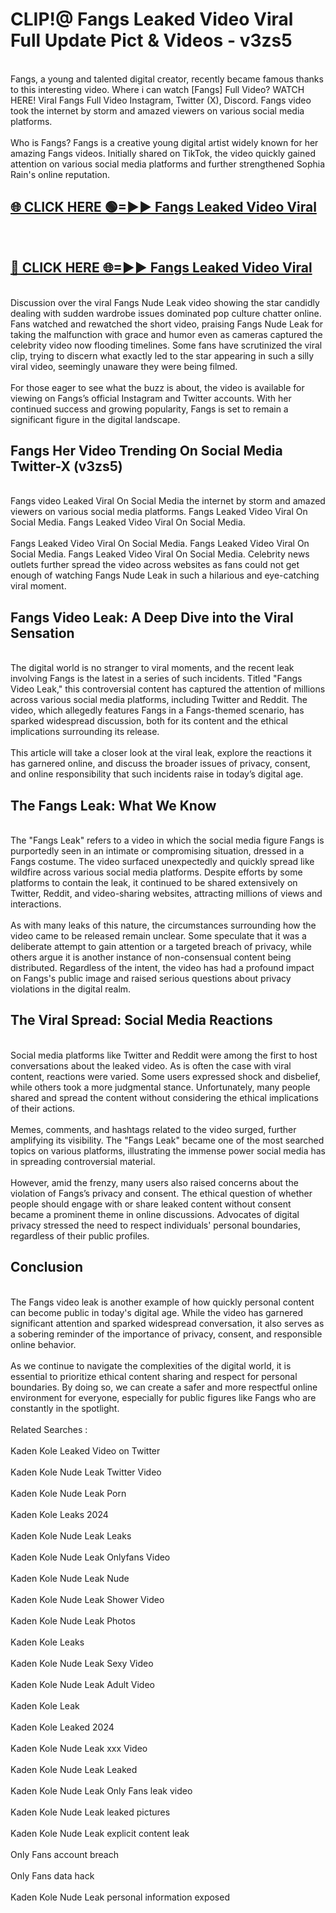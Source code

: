 # CLIP!@ Fangs Leaked Video Viral Full Update Pict & Videos - v3zs5
<br>
Fangs, a young and talented digital creator, recently became famous thanks to this interesting video. Where i can watch [Fangs] Full Video? WATCH HERE! Viral Fangs Full Video Instagram, Twitter (X), Discord. Fangs video took the internet by storm and amazed viewers on various social media platforms.
<br><br>
Who is Fangs? Fangs is a creative young digital artist widely known for her amazing Fangs videos. Initially shared on TikTok, the video quickly gained attention on various social media platforms and further strengthened Sophia Rain's online reputation.
<br>
<h2><a href="https://bestclip.site?title=Fangs">🌐 CLICK HERE 🟢=►► Fangs Leaked Video Viral</a></h2>
<br>
<h2><a href="https://bestclip.site?title=Fangs">🔴 CLICK HERE 🌐=►► Fangs Leaked Video Viral</a></h2>
<br>
Discussion over the viral Fangs Nude Leak video showing the star candidly dealing with sudden wardrobe issues dominated pop culture chatter online. Fans watched and rewatched the short video, praising Fangs Nude Leak for taking the malfunction with grace and humor even as cameras captured the celebrity video now flooding timelines. Some fans have scrutinized the viral clip, trying to discern what exactly led to the star appearing in such a silly viral video, seemingly unaware they were being filmed.
<br><br>
For those eager to see what the buzz is about, the video is available for viewing on Fangs’s official Instagram and Twitter accounts. With her continued success and growing popularity, Fangs is set to remain a significant figure in the digital landscape.
<br>
<h2>Fangs Her Video Trending On Social Media Twitter-X (v3zs5)</h2>
<br>
Fangs video Leaked Viral On Social Media the internet by storm and amazed viewers on various social media platforms. Fangs Leaked Video Viral On Social Media. Fangs Leaked Video Viral On Social Media.
<br><br>
Fangs Leaked Video Viral On Social Media. Fangs Leaked Video Viral On Social Media. Fangs Leaked Video Viral On Social Media. Celebrity news outlets further spread the video across websites as fans could not get enough of watching Fangs Nude Leak in such a hilarious and eye-catching viral moment.
<br>
<h2>Fangs Video Leak: A Deep Dive into the Viral Sensation</h2>
<br>
The digital world is no stranger to viral moments, and the recent leak involving Fangs is the latest in a series of such incidents. Titled "Fangs Video Leak," this controversial content has captured the attention of millions across various social media platforms, including Twitter and Reddit. The video, which allegedly features Fangs in a Fangs-themed scenario, has sparked widespread discussion, both for its content and the ethical implications surrounding its release.
<br><br>
This article will take a closer look at the viral leak, explore the reactions it has garnered online, and discuss the broader issues of privacy, consent, and online responsibility that such incidents raise in today’s digital age.
<br>
<h2>The Fangs Leak: What We Know</h2>
<br>
The "Fangs Leak" refers to a video in which the social media figure Fangs is purportedly seen in an intimate or compromising situation, dressed in a Fangs costume. The video surfaced unexpectedly and quickly spread like wildfire across various social media platforms. Despite efforts by some platforms to contain the leak, it continued to be shared extensively on Twitter, Reddit, and video-sharing websites, attracting millions of views and interactions.
<br><br>
As with many leaks of this nature, the circumstances surrounding how the video came to be released remain unclear. Some speculate that it was a deliberate attempt to gain attention or a targeted breach of privacy, while others argue it is another instance of non-consensual content being distributed. Regardless of the intent, the video has had a profound impact on Fangs's public image and raised serious questions about privacy violations in the digital realm.
<br>
<h2>The Viral Spread: Social Media Reactions</h2>
<br>
Social media platforms like Twitter and Reddit were among the first to host conversations about the leaked video. As is often the case with viral content, reactions were varied. Some users expressed shock and disbelief, while others took a more judgmental stance. Unfortunately, many people shared and spread the content without considering the ethical implications of their actions.
<br><br>
Memes, comments, and hashtags related to the video surged, further amplifying its visibility. The "Fangs Leak" became one of the most searched topics on various platforms, illustrating the immense power social media has in spreading controversial material.
<br><br>
However, amid the frenzy, many users also raised concerns about the violation of Fangs’s privacy and consent. The ethical question of whether people should engage with or share leaked content without consent became a prominent theme in online discussions. Advocates of digital privacy stressed the need to respect individuals' personal boundaries, regardless of their public profiles.
<br>
<h2>Conclusion</h2>
<br>
The Fangs video leak is another example of how quickly personal content can become public in today's digital age. While the video has garnered significant attention and sparked widespread conversation, it also serves as a sobering reminder of the importance of privacy, consent, and responsible online behavior.
<br><br>
As we continue to navigate the complexities of the digital world, it is essential to prioritize ethical content sharing and respect for personal boundaries. By doing so, we can create a safer and more respectful online environment for everyone, especially for public figures like Fangs who are constantly in the spotlight.
<br><br>
Related Searches :
<br><br>
Kaden Kole Leaked Video on Twitter
<br><br>
Kaden Kole Nude Leak Twitter Video
<br><br>
Kaden Kole Nude Leak Porn
<br><br>
Kaden Kole Leaks 2024
<br><br>
Kaden Kole Nude Leak Leaks
<br><br>
Kaden Kole Nude Leak Onlyfans Video
<br><br>
Kaden Kole Nude Leak Nude
<br><br>
Kaden Kole Nude Leak Shower Video
<br><br>
Kaden Kole Nude Leak Photos
<br><br>
Kaden Kole Leaks
<br><br>
Kaden Kole Nude Leak Sexy Video
<br><br>
Kaden Kole Nude Leak Adult Video
<br><br>
Kaden Kole Leak
<br><br>
Kaden Kole Leaked 2024
<br><br>
Kaden Kole Nude Leak xxx Video
<br><br>
Kaden Kole Nude Leak Leaked
<br><br>
Kaden Kole Nude Leak Only Fans leak video
<br><br>
Kaden Kole Nude Leak leaked pictures
<br><br>
Kaden Kole Nude Leak explicit content leak
<br><br>
Only Fans account breach
<br><br>
Only Fans data hack
<br><br>
Kaden Kole Nude Leak personal information exposed